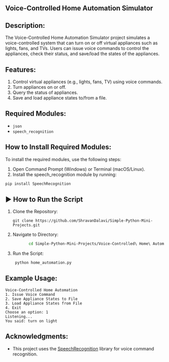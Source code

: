 ## Voice-Controlled Home Automation Simulator

## Description:
The Voice-Controlled Home Automation Simulator project simulates a voice-controlled system that can turn on or off virtual appliances such as lights, fans, and TVs. Users can issue voice commands to control the appliances, check their status, and save/load the states of the appliances.

## Features:
1. Control virtual appliances (e.g., lights, fans, TV) using voice commands.
2. Turn appliances on or off.
3. Query the status of appliances.
4. Save and load appliance states to/from a file.

## Required Modules:
- `json`
- `speech_recognition`

## How to Install Required Modules:
To install the required modules, use the following steps:

1. Open Command Prompt (Windows) or Terminal (macOS/Linux).
2. Install the speech_recognition module by running:
```sh
pip install SpeechRecognition
```

## ▶️ How to Run the Script
1. Clone the Repository:
   ```
   git clone https://github.com/ShravanDalavi/Simple-Python-Mini-Projects.git
   ```
2. Navigate to Directory:
   ```bash 
          cd Simple-Python-Mini-Projects/Voice-Controlled\ Home\ Automation\ Simulator
   ```
3. Run the Script:
   ```bash 
    python home_automation.py
   ```

## Example Usage:
```vbnet
Voice-Controlled Home Automation
1. Issue Voice Command
2. Save Appliance States to File
3. Load Appliance States from File
4. Exit
Choose an option: 1
Listening...
You said: turn on light
```
## Acknowledgments:
- This project uses the [SpeechRecognition](https://pypi.org/project/SpeechRecognition/) library for voice command recognition.
